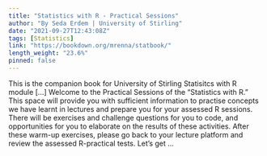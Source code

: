```yaml
---
title: "Statistics with R - Practical Sessions"
author: "By Seda Erdem | University of Stirling"
date: "2021-09-27T12:43:08Z"
tags: [Statistics]
link: "https://bookdown.org/mrenna/statbook/"
length_weight: "23.6%"
pinned: false
---
```


This is the companion book for University of Stirling Statisitcs with R module [...] Welcome to the Practical Sessions of the “Statistics with R.” This space will provide you with sufficient information to practise concepts we have learnt in lectures and prepare you for your assessed R sessions. There will be exercises and challenge questions for you to code, and opportunities for you to elaborate on the results of these activities. After these warm-up exercises, please go back to your lecture platform and review the assessed R-practical tests. Let’s get ...
